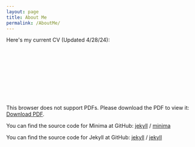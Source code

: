 ```yaml
---
layout: page
title: About Me
permalink: /AboutMe/
---
```


Here's my current CV (Updated 4/28/24):
<object data="https://drive.google.com/file/d/19kLzNwJl_LxE4EIZ-JMNxgZGiB19i7XO/view?usp=drive_link" type="application/pdf" width="700px" height="700px">
    <embed src="https://drive.google.com/file/d/19kLzNwJl_LxE4EIZ-JMNxgZGiB19i7XO/view?usp=drive_link">
        <p>This browser does not support PDFs. Please download the PDF to view it: <a href="https://drive.google.com/file/d/19kLzNwJl_LxE4EIZ-JMNxgZGiB19i7XO/view?usp=drive_link">Download PDF</a>.</p>
    </embed>
</object>

You can find the source code for Minima at GitHub:
[jekyll][jekyll-organization] /
[minima](https://github.com/jekyll/minima)

You can find the source code for Jekyll at GitHub:
[jekyll][jekyll-organization] /
[jekyll](https://github.com/jekyll/jekyll)


[jekyll-organization]: https://github.com/jekyll
